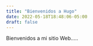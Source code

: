 ```yaml
---
title: "Bienvenidos a Hugo"
date: 2022-05-18T18:48:06-05:00
draft: false
---
```

Bienvenidos a mi sitio Web.....
